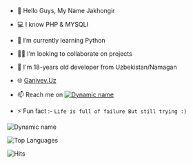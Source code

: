 - 👋 Hello Guys, My Name Jakhongir
- 💻 I know PHP & MYSQLI
- 🐍 I’m currently learning Python
- 👨‍💻 I’m looking to collaborate on projects
- 💬 I'm 18-years old developer from Uzbekistan/Namagan
- 🌐 [Ganiyev.Uz](https://ganiyev.uz)
- 📫 Reach me on [![Dynamic name](https://img.shields.io/badge/JokkerKing-30302f?style=flat&logo=telegram)](https://t.me/JokkerKing)

- ⚡ Fun fact :- `Life is full of failure But still trying :)`

![Dynamic name](https://github-readme-stats.vercel.app/api?username=GaniyevUz&show_icons=true&theme=radical)

![Top Languages](https://github-readme-stats.vercel.app/api/top-langs/?username=GaniyevUz&layout=compact&theme=radical)

![Hits](https://hits.seeyoufarm.com/api/count/incr/badge.svg?url=https://github.com/GaniyevUz/)
